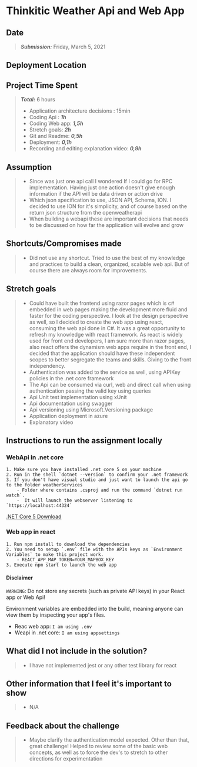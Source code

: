 # Thinkitic Weather Api and Web App

## Date

> **_Submission:_** Friday, March 5, 2021

## Deployment Location

## Project Time Spent

> **_Total:_** 6 hours
>
> - Application architecture decisions : 15min
> - Coding Api : **_1h_**
> - Coding Web app: **_1,5h_**
> - Stretch goals: **_2h_**
> - Git and Readme: **_0,5h_**
> - Deployment: **_0,1h_**
> - Recording and editing explanation video: **_0,9h_**

## Assumption

> - Since was just one api call I wondered If I could go for RPC implementation. Having just one action doesn't give enough information if the API will be data driven or action drive
> - Which json specification to use, JSON API, Schema, ION. I decided to use ION for it's simplicity, and of course based on the return json structure from the openweatherapi
> - When building a webapi these are important decisions that needs to be discussed on how far the application will evolve and grow

## Shortcuts/Compromises made

> - Did not use any shortcut. Tried to use the best of my knowledge and practices to build a clean, organized, scalable web api. But of course there are always room for improvements.

## Stretch goals

> - Could have built the frontend using razor pages which is c# embedded in web pages making the development more fluid and faster for the coding perspective. I look at the design perspective as well, so I decided to create the web app using react, consuming the web api done in C#. It was a great opportunity to refresh my knowledge with react framework. As react is widely used for front end developers, I am sure more than razor pages, also react offers the dynamism web apps require in the front end, I decided that the application should have these independent scopes to better segregate the teams and skills. Giving to the front independency.
> - Authentication was added to the service as well, using APIKey policies in the .net core framework
> - The Api can be consumed via curl, web and direct call when using authentication passing the valid key using queries
> - Api Unit test implementation using xUnit
> - Api documentation using swagger
> - Api versioning using Microsoft.Versioning package
> - Application deployment in azure
> - Explanatory video

## Instructions to run the assignment locally

### WebApi in .net core

```
1. Make sure you have installed .net core 5 on your machine
2. Run in the shell `dotnet --version` to confirm your .net framework
3. If you don't have visual studio and just want to launch the api go to the folder weatherServices
    - Folder where contains .csproj and run the command `dotnet run watch`.
    -  It will launch the webserver listening to `https://localhost:44324`
```

[.NET Core 5 Download](https://dotnet.microsoft.com/download/dotnet/5.0)

### Web app in react

```
1. Run npm install to download the dependencies
2. You need to setup `.env` file with the APIs keys as `Environment Variables` to make this project work.
    - REACT_APP_MAP_TOKEN=YOUR_MAPBOX_KEY
3. Execute npm start to launch the web app
```

#### Disclaimer

`WARNING`: Do not store any secrets (such as private API keys) in your React app or Web Api!

Environment variables are embedded into the build, meaning anyone can view them by inspecting your app's files.

- Reac web app: `I am using .env`
- Weapi in .net core: `I am using appsettings`

## What did I not include in the solution?

> - I have not implemented jest or any other test library for react

## Other information that I feel it's important to show

> - N/A

## Feedback about the challenge

> - Maybe clarify the authentication model expected. Other than that, great challenge! Helped to review some of the basic web concepts, as well as to force the dev's to stretch to other directions for experimentation
